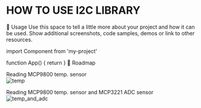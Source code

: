 # HOW TO USE I2C LIBRARY

👀 Usage
Use this space to tell a little more about your project and how it can be used. Show additional screenshots, code samples, demos or link to other resources.

import Component from 'my-project'

function App() {
  return <Component />
}
🧭 Roadmap

Reading MCP9800 temp. sensor  
![temp](https://github.com/user-attachments/assets/7af84153-15ee-4322-9660-dc6660208a99)

Reading MCP9800 temp. sensor and MCP3221 ADC sensor
![temp_and_adc](https://github.com/user-attachments/assets/6aef2aad-bae2-44d6-a07f-189dbf27e9ed)
